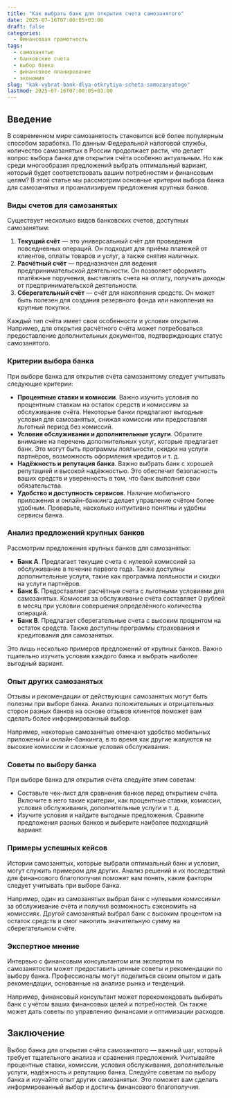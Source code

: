 ```yaml
---
title: "Как выбрать банк для открытия счета самозанятого"
date: 2025-07-16T07:00:05+03:00
draft: false
categories:
  - Финансовая грамотность
tags:
  - самозанятые
  - банковские счета
  - выбор банка
  - финансовое планирование
  - экономия
slug: "kak-vybrat-bank-dlya-otkrytiya-scheta-samozanyatogo"
lastmod: 2025-07-16T07:00:05+03:00
---
```


## Введение

В современном мире самозанятость становится всё более популярным способом заработка. По данным Федеральной налоговой службы, количество самозанятых в России продолжает расти, что делает вопрос выбора банка для открытия счёта особенно актуальным. Но как среди многообразия предложений выбрать оптимальный вариант, который будет соответствовать вашим потребностям и финансовым целям? В этой статье мы рассмотрим основные критерии выбора банка для самозанятых и проанализируем предложения крупных банков.

### Виды счетов для самозанятых

Существует несколько видов банковских счетов, доступных самозанятым:

1. **Текущий счёт** — это универсальный счёт для проведения повседневных операций. Он подходит для приёма платежей от клиентов, оплаты товаров и услуг, а также снятия наличных.
2. **Расчётный счёт** — предназначен для ведения предпринимательской деятельности. Он позволяет оформлять платёжные поручения, выставлять счета на оплату, получать доходы от предпринимательской деятельности.
3. **Сберегательный счёт** — счёт для накопления средств. Он может быть полезен для создания резервного фонда или накопления на крупные покупки.

Каждый тип счёта имеет свои особенности и условия открытия. Например, для открытия расчётного счёта может потребоваться предоставление дополнительных документов, подтверждающих статус самозанятого.

### Критерии выбора банка

При выборе банка для открытия счёта самозанятому следует учитывать следующие критерии:

- **Процентные ставки и комиссии**. Важно изучить условия по процентным ставкам на остаток средств и комиссиям за обслуживание счёта. Некоторые банки предлагают выгодные условия для самозанятых, снижая комиссии или предоставляя льготный период без комиссий.
- **Условия обслуживания и дополнительные услуги**. Обратите внимание на перечень дополнительных услуг, которые предлагает банк. Это могут быть программы лояльности, скидки на услуги партнёров, возможность оформления кредитов и т. д.
- **Надёжность и репутация банка**. Важно выбрать банк с хорошей репутацией и высокой надёжностью. Это обеспечит безопасность ваших средств и уверенность в том, что банк выполнит свои обязательства.
- **Удобство и доступность сервисов**. Наличие мобильного приложения и онлайн-банкинга делает управление счётом более удобным. Проверьте, насколько интуитивно понятны и удобны сервисы банка.

### Анализ предложений крупных банков

Рассмотрим предложения крупных банков для самозанятых:

- **Банк А**. Предлагает текущие счета с нулевой комиссией за обслуживание в течение первого года. Также доступны дополнительные услуги, такие как программа лояльности и скидки на услуги партнёров.
- **Банк Б**. Предоставляет расчётные счета с льготными условиями для самозанятых. Комиссия за обслуживание счёта составляет 0 рублей в месяц при условии совершения определённого количества операций.
- **Банк В**. Предлагает сберегательные счета с высоким процентом на остаток средств. Также доступны программы страхования и кредитования для самозанятых.

Это лишь несколько примеров предложений от крупных банков. Важно тщательно изучить условия каждого банка и выбрать наиболее выгодный вариант.

### Опыт других самозанятых

Отзывы и рекомендации от действующих самозанятых могут быть полезны при выборе банка. Анализ положительных и отрицательных сторон разных банков на основе отзывов клиентов поможет вам сделать более информированный выбор.

Например, некоторые самозанятые отмечают удобство мобильных приложений и онлайн-банкинга, в то время как другие жалуются на высокие комиссии и сложные условия обслуживания.

### Советы по выбору банка

При выборе банка для открытия счёта следуйте этим советам:

- Составьте чек-лист для сравнения банков перед открытием счёта. Включите в него такие критерии, как процентные ставки, комиссии, условия обслуживания, дополнительные услуги и т. д.
- Изучите условия и найдите выгодные предложения. Сравните предложения разных банков и выберите наиболее подходящий вариант.

### Примеры успешных кейсов

Истории самозанятых, которые выбрали оптимальный банк и условия, могут служить примером для других. Анализ решений и их последствий для финансового благополучия поможет вам понять, какие факторы следует учитывать при выборе банка.

Например, один из самозанятых выбрал банк с нулевыми комиссиями за обслуживание счёта и получил возможность сэкономить на комиссиях. Другой самозанятый выбрал банк с высоким процентом на остаток средств и смог накопить значительную сумму на сберегательном счёте.

### Экспертное мнение

Интервью с финансовым консультантом или экспертом по самозанятости может предоставить ценные советы и рекомендации по выбору банка. Профессионалы могут поделиться своим опытом и дать рекомендации, основанные на анализе рынка и тенденций.

Например, финансовый консультант может порекомендовать выбирать банк с учётом ваших финансовых целей и потребностей. Он также может дать советы по управлению финансами и оптимизации расходов.

## Заключение

Выбор банка для открытия счёта самозанятого — важный шаг, который требует тщательного анализа и сравнения предложений. Учитывайте процентные ставки, комиссии, условия обслуживания, дополнительные услуги, надёжность и репутацию банка. Следуйте советам по выбору банка и изучайте опыт других самозанятых. Это поможет вам сделать информированный выбор и достичь финансового благополучия.
